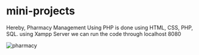 # mini-projects
Hereby, Pharmacy Management Using PHP is done using HTML, CSS, PHP, SQL.
using Xampp Server we can run the code through localhost 8080

![pharmacy](https://github.com/keerthana-kandhalu/mini-projects/assets/151996293/83f2fba7-0e54-445c-9cd4-283dad5c85c7)
